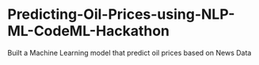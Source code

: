 # Predicting-Oil-Prices-using-NLP-ML-CodeML-Hackathon
Built a Machine Learning model that predict oil prices based on News Data

